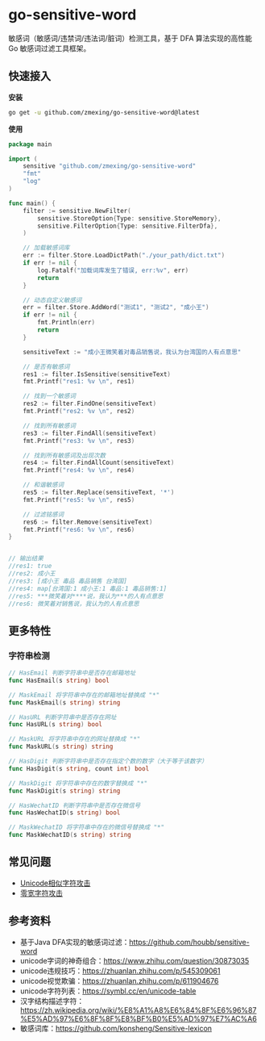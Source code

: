 # go-sensitive-word

敏感词（敏感词/违禁词/违法词/脏词）检测工具，基于 DFA 算法实现的高性能 Go 敏感词过滤工具框架。

## 快速接入

**安装**
```bash
go get -u github.com/zmexing/go-sensitive-word@latest
```

**使用**
```go
package main

import (
	sensitive "github.com/zmexing/go-sensitive-word"
	"fmt"
	"log"
)

func main() {
	filter := sensitive.NewFilter(
		sensitive.StoreOption{Type: sensitive.StoreMemory},
		sensitive.FilterOption{Type: sensitive.FilterDfa},
	)

	// 加载敏感词库
	err := filter.Store.LoadDictPath("./your_path/dict.txt")
	if err != nil {
		log.Fatalf("加载词库发生了错误, err:%v", err)
		return
	}

	// 动态自定义敏感词
	err = filter.Store.AddWord("测试1", "测试2", "成小王")
	if err != nil {
		fmt.Println(err)
		return
	}

	sensitiveText := "成小王微笑着对毒品销售说，我认为台湾国的人有点意思"

	// 是否有敏感词
	res1 := filter.IsSensitive(sensitiveText)
	fmt.Printf("res1: %v \n", res1)

	// 找到一个敏感词
	res2 := filter.FindOne(sensitiveText)
	fmt.Printf("res2: %v \n", res2)

	// 找到所有敏感词
	res3 := filter.FindAll(sensitiveText)
	fmt.Printf("res3: %v \n", res3)

	// 找到所有敏感词及出现次数
	res4 := filter.FindAllCount(sensitiveText)
	fmt.Printf("res4: %v \n", res4)

	// 和谐敏感词
	res5 := filter.Replace(sensitiveText, '*')
	fmt.Printf("res5: %v \n", res5)

	// 过滤铭感词
	res6 := filter.Remove(sensitiveText)
	fmt.Printf("res6: %v \n", res6)
}


// 输出结果
//res1: true
//res2: 成小王
//res3: [成小王 毒品 毒品销售 台湾国]
//res4: map[台湾国:1 成小王:1 毒品:1 毒品销售:1]
//res5: ***微笑着对****说，我认为***的人有点意思
//res6: 微笑着对销售说，我认为的人有点意思 
```

## 更多特性

### 字符串检测

```go
// HasEmail 判断字符串中是否存在邮箱地址
func HasEmail(s string) bool

// MaskEmail 将字符串中存在的邮箱地址替换成 "*"
func MaskEmail(s string) string

// HasURL 判断字符串中是否存在网址
func HasURL(s string) bool

// MaskURL 将字符串中存在的网址替换成 "*"
func MaskURL(s string) string

// HasDigit 判断字符串中是否存在指定个数的数字（大于等于该数字）
func HasDigit(s string, count int) bool

// MaskDigit 将字符串中存在的数字替换成 "*"
func MaskDigit(s string) string

// HasWechatID 判断字符串中是否存在微信号
func HasWechatID(s string) bool

// MaskWechatID 将字符串中存在的微信号替换成 "*"
func MaskWechatID(s string) string
```

## 常见问题

- [Unicode相似字符攻击](./docs/unicode.md)
- [零宽字符攻击](docs/zero-width.md)

## 参考资料
- 基于Java DFA实现的敏感词过滤：https://github.com/houbb/sensitive-word
- unicode字词的神奇组合：https://www.zhihu.com/question/30873035
- unicode违规技巧：https://zhuanlan.zhihu.com/p/545309061
- unicode视觉欺骗：https://zhuanlan.zhihu.com/p/611904676
- unicode字符列表：https://symbl.cc/en/unicode-table
- 汉字结构描述字符：https://zh.wikipedia.org/wiki/%E8%A1%A8%E6%84%8F%E6%96%87%E5%AD%97%E6%8F%8F%E8%BF%B0%E5%AD%97%E7%AC%A6
- 敏感词库：https://github.com/konsheng/Sensitive-lexicon